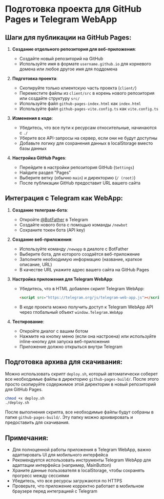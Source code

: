 # Подготовка проекта для GitHub Pages и Telegram WebApp

## Шаги для публикации на GitHub Pages:

1. **Создание отдельного репозитория для веб-приложения**:
   - Создайте новый репозиторий на GitHub
   - Используйте имя в формате `username.github.io` для корневого домена или любое другое имя для поддомена

2. **Подготовка проекта**:
   - Скопируйте только клиентскую часть проекта (`client/`)
   - Переместите файлы из `client/src` в корень нового репозитория или создайте структуру `src/`
   - Используйте файл `github-pages-index.html` как `index.html`
   - Используйте файл `github-pages-vite.config.ts` как `vite.config.ts`

3. **Изменения в коде**:
   - Убедитесь, что все пути к ресурсам относительные, начинаются с `./`
   - Уберите все API-запросы на сервер, если они не будут доступны
   - Добавьте логику для сохранения данных в localStorage вместо базы данных

4. **Настройка GitHub Pages**:
   - Перейдите в настройки репозитория GitHub (`Settings`)
   - Найдите раздел "Pages"
   - Выберите ветку (обычно `main`) и директорию (`/ (root)`)
   - После публикации GitHub предоставит URL вашего сайта

## Интеграция с Telegram как WebApp:

1. **Создание телеграм-бота**:
   - Откройте [@BotFather](https://t.me/BotFather) в Telegram
   - Создайте нового бота с помощью команды `/newbot`
   - Сохраните токен бота (API key)

2. **Создание веб-приложения**:
   - Используйте команду `/newapp` в диалоге с BotFather
   - Выберите бота, для которого создаётся веб-приложение
   - Заполните необходимую информацию (название, краткое описание, URL)
   - В качестве URL укажите адрес вашего сайта на GitHub Pages

3. **Настройка приложения для Telegram WebApp**:
   - Убедитесь, что в HTML добавлен скрипт Telegram WebApp:
     ```html
     <script src="https://telegram.org/js/telegram-web-app.js"></script>
     ```
   - В коде проекта можно получить доступ к Telegram WebApp API через глобальный объект `window.Telegram.WebApp`

4. **Тестирование**:
   - Откройте диалог с вашим ботом
   - Нажмите на кнопку меню (если она настроена) или используйте inline-кнопку для запуска веб-приложения
   - Приложение должно открыться внутри Telegram

## Подготовка архива для скачивания:

Можно использовать скрипт `deploy.sh`, который автоматически соберет все необходимые файлы в директорию `github-pages-build/`. После этого просто скопируйте содержимое этой директории в новый репозиторий для GitHub Pages.

```bash
chmod +x deploy.sh
./deploy.sh
```

После выполнения скрипта, все необходимые файлы будут собраны в папке `github-pages-build/`. Эту папку можно архивировать и предоставить для скачивания.

## Примечания:

- Для полноценной работы приложения в Telegram WebApp, важно адаптировать UI для мобильного интерфейса
- Рекомендуется использовать инструменты Telegram WebApp для адаптации интерфейса (например, MainButton)
- Храните данные пользователя в localStorage, чтобы сохранять прогресс между сессиями
- Убедитесь, что все ресурсы загружаются по HTTPS
- Проверьте, что приложение корректно работает в мобильном браузере перед интеграцией с Telegram